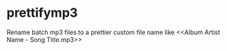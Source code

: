 # prettifymp3
Rename batch mp3 files to a prettier custom file name like &lt;&lt;Album Artist Name - Song Title.mp3>>
